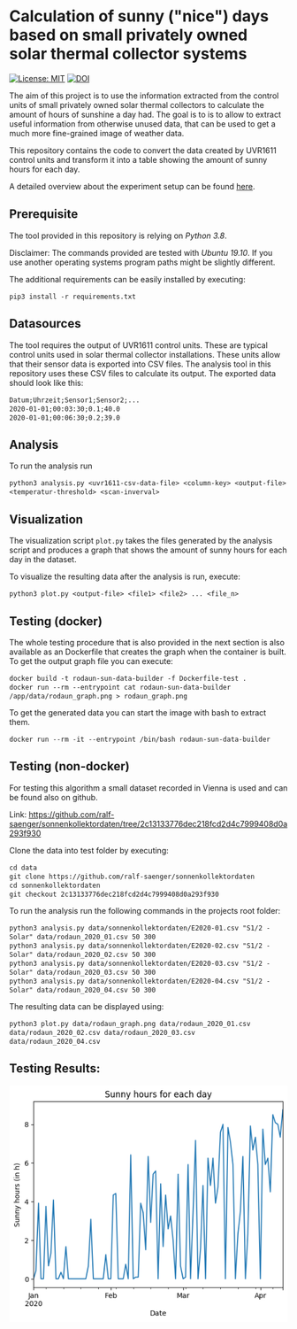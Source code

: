 # Calculation of sunny ("nice") days based on small privately owned solar thermal collector systems

[![License: MIT](https://img.shields.io/badge/License-MIT-yellow.svg)](https://opensource.org/licenses/MIT)
[![DOI](https://zenodo.org/badge/DOI/10.5281/zenodo.3751607.svg)](https://doi.org/10.5281/zenodo.3751607)

The aim of this project is to use the information extracted from the control units of small privately owned solar thermal collectors to calculate the amount of hours of sunshine a day had.
The goal is to is to allow to extract useful information from otherwise unused data, that can be used to get a much more fine-grained image of weather data.

This repository contains the code to convert the data created by UVR1611 control units and transform it into a table showing the amount of sunny hours for each day.

A detailed overview about the experiment setup can be found [here](docs/overview.pdf).

## Prerequisite
The tool provided in this repository is relying on *Python 3.8*. 

Disclaimer: The commands provided are tested with *Ubuntu 19.10*. If you use another operating systems program paths might be slightly different.

The additional requirements can be easily installed by executing:
```
pip3 install -r requirements.txt
```

## Datasources

The tool requires the output of UVR1611 control units. These are typical control units used in solar thermal collector installations.
These units allow that their sensor data is exported into CSV files. The analysis tool in this repository uses these CSV files to calculate its output.
The exported data should look like this:
```
Datum;Uhrzeit;Sensor1;Sensor2;...
2020-01-01;00:03:30;0.1;40.0
2020-01-01;00:06:30;0.2;39.0
```

## Analysis

To run the analysis run
```
python3 analysis.py <uvr1611-csv-data-file> <column-key> <output-file> <temperatur-threshold> <scan-inverval>
```

## Visualization

The visualization script ```plot.py``` takes the files generated by the analysis script and produces a graph that shows the amount of sunny hours for each day in the dataset.

To visualize the resulting data after the analysis is run, execute:
```
python3 plot.py <output-file> <file1> <file2> ... <file_n>
```

## Testing (docker)

The whole testing procedure that is also provided in the next section is also available as an Dockerfile that creates the graph when the container is built.
To get the output graph file you can execute:
```
docker build -t rodaun-sun-data-builder -f Dockerfile-test .
docker run --rm --entrypoint cat rodaun-sun-data-builder /app/data/rodaun_graph.png > rodaun_graph.png
```

To get the generated data you can start the image with bash to extract them.
```
docker run --rm -it --entrypoint /bin/bash rodaun-sun-data-builder
```

## Testing (non-docker)

For testing this algorithm a small dataset recorded in Vienna is used and can be found also on github.

Link: https://github.com/ralf-saenger/sonnenkollektordaten/tree/2c13133776dec218fcd2d4c7999408d0a293f930

Clone the data into test folder by executing:
```
cd data
git clone https://github.com/ralf-saenger/sonnenkollektordaten
cd sonnenkollektordaten
git checkout 2c13133776dec218fcd2d4c7999408d0a293f930
```

To run the analysis run the following commands in the projects root folder:
```
python3 analysis.py data/sonnenkollektordaten/E2020-01.csv "S1/2 - Solar" data/rodaun_2020_01.csv 50 300
python3 analysis.py data/sonnenkollektordaten/E2020-02.csv "S1/2 - Solar" data/rodaun_2020_02.csv 50 300
python3 analysis.py data/sonnenkollektordaten/E2020-03.csv "S1/2 - Solar" data/rodaun_2020_03.csv 50 300
python3 analysis.py data/sonnenkollektordaten/E2020-04.csv "S1/2 - Solar" data/rodaun_2020_04.csv 50 300
```

The resulting data can be displayed using:
```
python3 plot.py data/rodaun_graph.png data/rodaun_2020_01.csv data/rodaun_2020_02.csv data/rodaun_2020_03.csv data/rodaun_2020_04.csv
```

## Testing Results:

![Rodaun sunny hours per day](docs/result_graph.png)